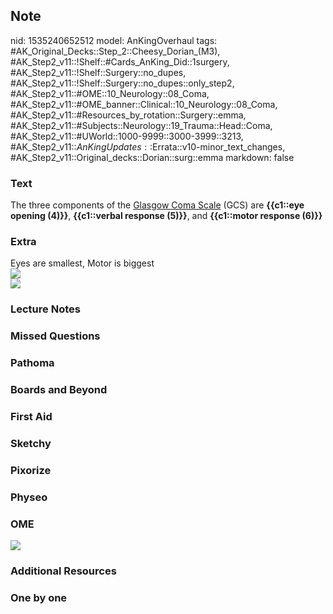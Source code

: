 ## Note
nid: 1535240652512
model: AnKingOverhaul
tags: #AK_Original_Decks::Step_2::Cheesy_Dorian_(M3), #AK_Step2_v11::!Shelf::#Cards_AnKing_Did::1surgery, #AK_Step2_v11::!Shelf::Surgery::no_dupes, #AK_Step2_v11::!Shelf::Surgery::no_dupes::only_step2, #AK_Step2_v11::#OME::10_Neurology::08_Coma, #AK_Step2_v11::#OME_banner::Clinical::10_Neurology::08_Coma, #AK_Step2_v11::#Resources_by_rotation::Surgery::emma, #AK_Step2_v11::#Subjects::Neurology::19_Trauma::Head::Coma, #AK_Step2_v11::#UWorld::1000-9999::3000-3999::3213, #AK_Step2_v11::$AnKingUpdates::$Errata::v10-minor_text_changes, #AK_Step2_v11::Original_decks::Dorian::surg::emma
markdown: false

### Text
The three components of the <u>Glasgow Coma Scale</u> (GCS) are
<b>{{c1::eye opening (4)}}</b>, <b>{{c1::verbal response (5)}}</b>,
and <b>{{c1::motor response (6)}}</b>

### Extra
<div>
  Eyes are smallest, Motor is biggest
</div><img src="gcs_1606536512074.png">
<div><img src="paste-96877282328579.jpg"></div>

### Lecture Notes


### Missed Questions


### Pathoma


### Boards and Beyond


### First Aid


### Sketchy


### Pixorize


### Physeo


### OME
<div class="ome-widget">
  <a href=
  "https://onlinemeded.org/spa/neurology/coma/acquire?ref=anki"><img src="_OME_AnkiFlashcards_Lesson_6.png"></a>
</div>

### Additional Resources


### One by one

